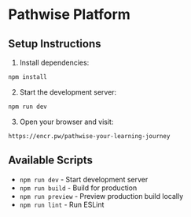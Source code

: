 # Pathwise Platform

## Setup Instructions

1. Install dependencies:
```bash
npm install
```

2. Start the development server:
```bash
npm run dev
```

3. Open your browser and visit:
```
https://encr.pw/pathwise-your-learning-journey
```

## Available Scripts

- `npm run dev` - Start development server
- `npm run build` - Build for production
- `npm run preview` - Preview production build locally
- `npm run lint` - Run ESLint
